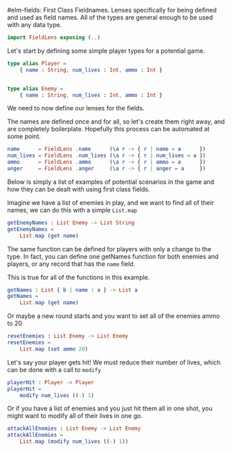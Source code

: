 #elm-fields: First Class Fieldnames.
Lenses specifically for being defined and used as field names. All of the types
are general enough to be used with any data type.

```elm
import FieldLens exposing (..)
```

Let's start by defining some simple player types for a potential game.

```elm
type alias Player =
    { name : String, num_lives : Int, ammo : Int }


type alias Enemy =
    { name : String, num_lives : Int, ammo : Int }
```

We need to now define our lenses for the fields.

The names are defined once and for all, so let's create them right away, and
are completely boilerplate. Hopefully this process can be automated at some
point.

```elm
name      = FieldLens .name      (\a r -> { r | name = a      })
num_lives = FieldLens .num_lives (\a r -> { r | num_lives = a })
ammo      = FieldLens .ammo      (\a r -> { r | ammo = a      })
anger     = FieldLens .anger     (\a r -> { r | anger = a     })
```
 
Below is simply a list of examples of potential scenarios in the game and how
they can be dealt with using first class fields.

Imagine we have a list of enemies in play, and we want to find all of their
names, we can do this with a simple `List.map`

```elm
getEnemyNames : List Enemy -> List String
getEnemyNames =
    List.map (get name)
```

The same function can be defined for players with only a change to the type.
In fact, you can define one getNames function for both enemies and players, or
any record that has the `name` field. 

This is true for all of the functions in this example.

```elm
getNames : List { b | name : a } -> List a
getNames =
    List.map (get name)
```

Or maybe a new round starts and you want to set all of the enemies ammo
to 20 

```elm
resetEnemies : List Enemy -> List Enemy
resetEnemies =
    List.map (set ammo 20)
```

Let's say your player gets hit! We must reduce their number of lives,
which can be done with a call to `modify`

```elm
playerHit : Player -> Player
playerHit =
    modify num_lives ((-) 1)
```

Or if you have a list of enemies and you just hit them all in one shot,
you might want to modify all of their lives in one go.

```elm
attackAllEnemies : List Enemy -> List Enemy
attackAllEnemies =
    List.map (modify num_lives ((-) 1))
```